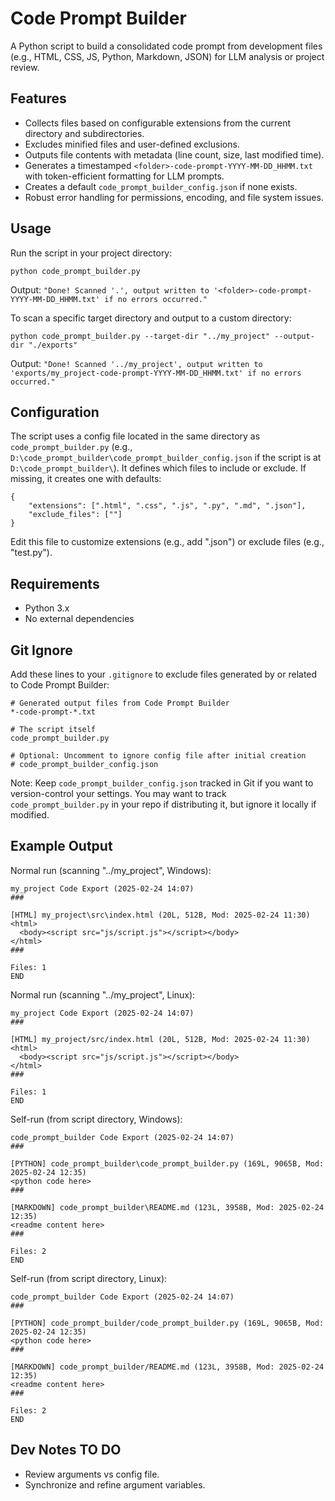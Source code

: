 # Code Prompt Builder

A Python script to build a consolidated code prompt from development files (e.g., HTML, CSS, JS, Python, Markdown, JSON) for LLM analysis or project review.

## Features
* Collects files based on configurable extensions from the current directory and subdirectories.
* Excludes minified files and user-defined exclusions.
* Outputs file contents with metadata (line count, size, last modified time).
* Generates a timestamped `<folder>-code-prompt-YYYY-MM-DD_HHMM.txt` with token-efficient formatting for LLM prompts.
* Creates a default `code_prompt_builder_config.json` if none exists.
* Robust error handling for permissions, encoding, and file system issues.

## Usage
Run the script in your project directory:
```
python code_prompt_builder.py
```
Output: `"Done! Scanned '.', output written to '<folder>-code-prompt-YYYY-MM-DD_HHMM.txt' if no errors occurred."`

To scan a specific target directory and output to a custom directory:
```
python code_prompt_builder.py --target-dir "../my_project" --output-dir "./exports"
```
Output: `"Done! Scanned '../my_project', output written to 'exports/my_project-code-prompt-YYYY-MM-DD_HHMM.txt' if no errors occurred."`

## Configuration
The script uses a config file located in the same directory as `code_prompt_builder.py` (e.g., `D:\code_prompt_builder\code_prompt_builder_config.json` if the script is at `D:\code_prompt_builder\`). It defines which files to include or exclude. If missing, it creates one with defaults:
```
{
    "extensions": [".html", ".css", ".js", ".py", ".md", ".json"],
    "exclude_files": [""]
}
```
Edit this file to customize extensions (e.g., add ".json") or exclude files (e.g., "test.py").

## Requirements
* Python 3.x
* No external dependencies

## Git Ignore
Add these lines to your `.gitignore` to exclude files generated by or related to Code Prompt Builder:
```
# Generated output files from Code Prompt Builder
*-code-prompt-*.txt

# The script itself
code_prompt_builder.py

# Optional: Uncomment to ignore config file after initial creation
# code_prompt_builder_config.json
```
Note: Keep `code_prompt_builder_config.json` tracked in Git if you want to version-control your settings. You may want to track `code_prompt_builder.py` in your repo if distributing it, but ignore it locally if modified.

## Example Output
Normal run (scanning "../my_project", Windows):
```
my_project Code Export (2025-02-24 14:07)
###

[HTML] my_project\src\index.html (20L, 512B, Mod: 2025-02-24 11:30)
<html>
  <body><script src="js/script.js"></script></body>
</html>
###

Files: 1
END
```
Normal run (scanning "../my_project", Linux):
```
my_project Code Export (2025-02-24 14:07)
###

[HTML] my_project/src/index.html (20L, 512B, Mod: 2025-02-24 11:30)
<html>
  <body><script src="js/script.js"></script></body>
</html>
###

Files: 1
END
```
Self-run (from script directory, Windows):
```
code_prompt_builder Code Export (2025-02-24 14:07)
###

[PYTHON] code_prompt_builder\code_prompt_builder.py (169L, 9065B, Mod: 2025-02-24 12:35)
<python code here>
###

[MARKDOWN] code_prompt_builder\README.md (123L, 3958B, Mod: 2025-02-24 12:35)
<readme content here>
###

Files: 2
END
```
Self-run (from script directory, Linux):
```
code_prompt_builder Code Export (2025-02-24 14:07)
###

[PYTHON] code_prompt_builder/code_prompt_builder.py (169L, 9065B, Mod: 2025-02-24 12:35)
<python code here>
###

[MARKDOWN] code_prompt_builder/README.md (123L, 3958B, Mod: 2025-02-24 12:35)
<readme content here>
###

Files: 2
END
```

## Dev Notes TO DO
* Review arguments vs config file. 
* Synchronize and refine argument variables.